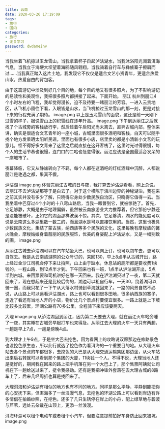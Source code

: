 ```yaml
---
title: 云南
date: 2020-03-26 17:19:09
tags: 
- 旅行
- 国内
categories:
- 旅行
- 无关学习
password: dwdameinv
---
```

当我坐着飞机掠过玉龙雪山，当我拿着杯子舀起泸沽湖水，当我沐浴阳光闻着洱海气息，当我立于海埂大坝望着海鸥随风翱翔，当我骑着自行车与彝族寨子擦肩而过……当我真正踏入这片土地，我发现它不仅仅是适合文艺小资青年，更适合热爱山水，热爱自由的背包客。
<!--more-->
由于这篇游记中涉及到好几个目的地，每个目的地又有很多照片，为了不影响游记的易读性和美观性，我把很多照片都拼接了起来。下面开始。
丽江
杭州到丽江4个小时左右的飞程，我却觉得漫长，迫不及待要一睹丽江的芳容。一进入云贵地区，从飞机小窗往下看，入眼皆是山水，当飞机掠过玉龙雪山的那一刻，更是对接下来的行程充满了期待。
image.png
以上是玉龙雪山的面貌，这还是前一天刚下过雪的样子，据说雪山上的积雪线在逐年升高。
image.png
下午到达丽江之后就找了个古城旁的客栈放行李，然后趁着午后阳光尚未离去，直奔古城内部。整体来讲，确实是很适合文艺青年的一座小城，古城里面很多酒吧和客栈，白天可以随手找个地方发呆晒太阳听民谣，里面也有很多小店，店里卖的都是小清新小文艺的玩意儿，怪不得好多文青来了这里之后就直接在这开客栈了，这里时光过得很慢，每个人的生活节奏也很慢，连门口的二哈也惬意得很。丽江应该是全国最适合发呆的一座城市了。

夜幕降临，它又从静谧转向了不羁，每个人都在这酒吧的灯红酒绿中沉醉，人都说丽江是艳遇之都，果真不假。

泸沽湖
image.png
体验完丽江古城的日与夜，我打算去泸沽湖看看，网上总说，去丽江不去泸沽湖那等于是白去了。对于这个横陈于滇川边界的神秘湖泊，我在来之前其实并没有多少了解，只晓得它身处少数民族自治区，只晓得它值得一去。当我坐着中巴穿过4个小时的十八弯山路后，当我一眼瞥到它，就被惊艳了。首先，它足够静，大概是由于地理偏僻，虽然被云南旅游业大力推荐着，但它那份宁静还是没能被破坏，正如它的湖面那样波澜不惊。其次，它足够清，湖水的能见度可以说是云南这么多湖里数一数二的，而且湖水是可以直接饮用的。当然，这里也极具少数民族文化，集结了蒙古族，纳西族等多个民族的文化，这里每晚有摩梭族的篝火晚会，摩梭姑娘身着靓丽的民族服饰，优美的身姿配上泸沽湖水，又是一幅别致的画。
image.png

从丽江古城去泸沽湖可以在汽车站坐大巴，也可以网上订，也可以包车去，更可以自驾去。我是从云南旅游网的公众号订的，来回130，早上8点半从古城开出，路上经过金沙江司机会停下来让拍照，山上由于缺水，休息站的厕所都是要收费1块钱的。一程山路，到12点半才到。下午回来也有一班，1点半从泸沽湖开出，5点半到古城。来回票要和司机讲好在哪一天回来。我在泸沽湖只过了一夜，第二天就回来了，现在想起来还是比较后悔的，湖边可以租自行车，一天30，绕着湖可以骑一圈，而我只花了一下午从大落水村骑到草海就回来了。一路的风景自然不必说，从山路上可以远看泸沽湖水，路上也可以看到很多田地，很多纳西族的寨子，走近了看还有当地人开的小店，物价比几个景点村要便宜很多。一路上就是上下坡比较多比较累，环湖公路有70多公里，全程骑下来应该要两天。

大理
image.png
从泸沽湖回到丽江，因为第二天要去大理，就在丽江火车站旁睡了一夜，其实睡在古城旁早起打车也来得及。从丽江去大理的火车一天只有两趟，一趟是早上7点，一趟是傍晚4点。

到大理才上午9点，于是坐大巴去挖色，因为看网上的攻略说双廊那边在修路景色也没挖色原生态，所以此行就选了挖色作为看洱海的一个重要目的地。从大理火车站去各个景点的车都很多，去挖色的大巴是从大理交通运输集团那边坐，从火车站出来后右转就可以看到那个集团的大厦，11块钱一个人。不得不说，大理当地人还是挺好的，期间我在回来的路上把手机落在另一个大巴上了，那个售票阿姨就让司机在下一趟给送过来了，挺令我感动。还有是我把冲锋外套落在去大理古城的8路车上了，后来几经周折也算是找回来了。

大理洱海和泸沽湖有相似的地方也有不同的地方。同样是那么平静，平静到能把你的心安抚下来，但洱海多了一丝浪漫气息，去挖色的环湖公路上可以看到岸边有许多情侣在拍婚纱照，在挖色，还多了几只生锈停在岸上的小舟，配上绿草地与碧波与芦苇，远处云朵戴在山顶上，更添一丝浪漫。

洱海环湖可以租个电动车或者租个小汽车，但要注意提前拍好车身防止回来被坑。
image.png